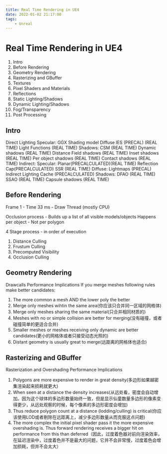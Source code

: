 ```yaml
---
title: Real Time Rendering in UE4
date: 2022-01-02 21:17:00
tags:
    - Unreal
---
```


# Real Time Rendering in UE4
1. Intro
2. Before Rendering
3. Geometry Rendering
4. Rasterizing and GBuffer
5. Textures
6. Pixel Shaders and Materials
7. Reflections
8. Static Lighting/Shadows
9. Dynamic Lighting/Shadows
10. Fog/Transparency
11. Post Processing

## Intro

Direct Lighting
    Specular:
        GGX Shading model
    Diffuse
        IES (PRECAL) (REAL TIME)
        Light Functions (REAL TIME)
    Shadows:
        CSM (REAL TIME)
        Dynamic shadows (REAL TIME)
        Distance Field shadows (REAL TIME)
        Inset shadows (REAL TIME)
        Per object shadows (REAL TIME)
        Contact shadows (REAL TIME)
Indirect:
    Specular:
        Planar(PRECALCULATED)(REAL TIME)
        Reflection Cap(PRECALCULATED)
        SSR (REAL TIME)
    Diffuse:
        Lightmaps (PRECAL)
        Indirect Lighting Cache (PRECALCULATED)
    Shadows:
        DFAO (REAL TIME)
        SSAO (REAL TIME)
        Capsule shadows (REAL TIME)

## Before Rendering

Frame 1 - Time 33 ms - Draw Thread (mostly CPU)

Occlusion process - Builds up a list of all visible models/objects
Happens per object - Not per polygon

4 Stage process - in order of execution

1. Distance Culling
2. Frustum Culling
3. Precomputed Visibility
4. Occlusion Culling

## Geometry Rendering

Drawcalls Performance Implications
If you merge meshes following rules make better candidates:
1. The more common a mesh AND the lower poly the better
2. Merge only meshes wihtin the same area(你应该只合并同一区域的网格体)
3. Merge only meshes sharing the same material(只合并相同材质的)
4. Meshes with no or simple collision are better for merging(没有碰撞，或者碰撞简单的更适合合并)
5. Smaller meshes or meshes receiving only dynamic are better candidates(更小的网格体或者只接受动态光照的)
6. Distant geometry is usually great to merge(远距离的网格体也适合)

## Rasterizing and GBuffer
Rasterization and Overshading Performance Implications

1. Polygons are more expensive to render in great density(多边形如果越密集渲染起来损耗就更大)
2. When seen at a distance the density increases(从远处看，密度会自动增加。因为这个球体的多边形数量始终一致，但是显示仙童数量多边形的像素变得更少，从远处观察的时候，每个像素的多边形密度会增加)
3. Thus reduce polygon count at a distance (lodding/culling) is critical(你应该使用LOD或者剔除在远距离上，减少多边形数量从而克服这点问题)
4. The more complex the initial pixel shader pass it the more expensive overshading is. Thus forward rendering receives a bigger hit on performance from this than deferred（因此，过度着色器对前向渲染效率，在延迟渲染中，过度着色并不是最大的问题，它并不会非常慢，过度着色会增加损耗，但并不会太大）